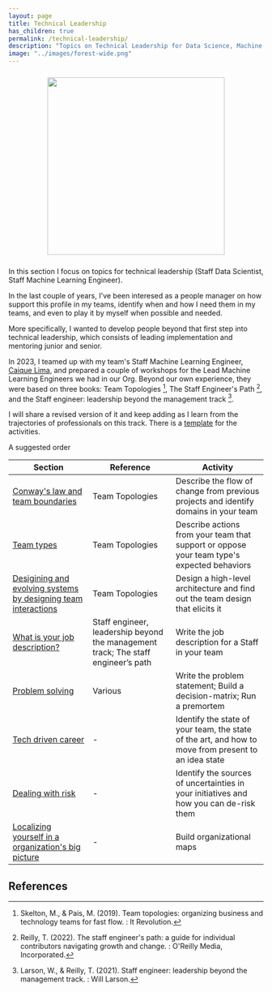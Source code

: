 ```yaml
---
layout: page
title: Technical Leadership
has_children: true
permalink: /technical-leadership/
description: "Topics on Technical Leadership for Data Science, Machine Learning Engineering, and AI."
image: "../images/forest-wide.png"
---
```


<div align="center">
<figure>
	<a href="../images/forest-wide.png" name="Forest">
		<img  style="width:350px;margin:10px" src="../images/forest-wide.png"/>
	</a>
</figure>
</div>

In this section I focus on topics for technical leadership (Staff Data Scientist, Staff Machine Learning Engineer).

In the last couple of years, I've been interesed as a people manager on how support this profile in my teams, identify when and how I need them in my teams, and even to play it by myself when possible and needed.

More specifically, I wanted to develop people beyond that first step into technical leadership, which consists of leading implementation and mentoring junior and senior.

In 2023, I teamed up with my team's Staff Machine Learning Engineer, [Caique Lima](https://www.linkedin.com/in/caiquelima), and prepared a couple of workshops for the Lead Machine Learning Engineers we had in our Org. Beyond our own experience, they were based on three books: Team Topologies [^fn1], The Staff Engineer's Path [^fn2], and the Staff engineer: leadership beyond the management track [^fn3].

I will share a revised version of it and keep adding as I learn from the trajectories of professionals on this track. There is a [template](https://miro.com/app/board/uXjVKms1KIM=/?share_link_id=752512685457) for the activities.

A suggested order

<table class="styled-table" style="margin-left:auto;margin-right:auto">
    <thead>
        <tr>
            <th style="text-align:center">Section</th>
            <th style="text-align:center">Reference</th>
			<th style="text-align:center">Activity</th>
        </tr>
    </thead>
    <tbody>
        <tr>
            <td><a href="/docs/technical-leadership/conway-law-team-boundaries">Conway's law and team boundaries</a></td>
			<td>Team Topologies</td>
            <td>Describe the flow of change from previous projects and identify domains in your team</td>
        </tr>
		<tr>
            <td><a href="/docs/technical-leadership/team-types">Team types</a></td>
			<td>Team Topologies</td>
            <td>Describe actions from your team that support or oppose your team type's expected behaviors</td>
        </tr>
		<tr>
            <td><a href="/docs/technical-leadership/team-interaction-modes">Desigining and evolving systems by designing team interactions</a></td>
			<td>Team Topologies</td>
            <td>Design a high-level architecture and find out the team design that elicits it</td>
        </tr>
		<tr>
            <td><a href="/docs/technical-leadership/staff-job-description">What is your job description?</a></td>
			<td>Staff engineer, leadership beyond the management track; The staff engineer’s path</td>
            <td>Write the job description for a Staff in your team</td>
        </tr>
		<tr>
            <td><a href="/docs/technical-leadership/problem-solving">Problem solving</a></td>
			<td>Various</td>
            <td>Write the problem statement; Build a decision-matrix; Run a premortem</td>
        </tr>
		<tr>
            <td><a href="/docs/technical-leadership/tech-driven-career">Tech driven career</a></td>
			<td>-</td>
            <td>Identify the state of your team, the state of the art, and how to move from present to an idea state</td>
        </tr>
		<tr>
            <td><a href="/docs/technical-leadership/dealing-with-risk">Dealing with risk</a></td>
			<td>-</td>
			<td>Identify the sources of uncertainties in your initiatives and how you can de-risk them</td>
        </tr>
		<tr>
            <td><a href="/docs/technical-leadership/localizing-yourself">Localizing yourself in a organization's big picture</a></td>
			<td>-</td>
			<td>Build organizational maps</td>
        </tr>
    </tbody>
</table>

## References


[^fn1]: Skelton, M., & Pais, M. (2019). Team topologies: organizing business and technology teams for fast flow. : It Revolution.
[^fn2]: Reilly, T. (2022). The staff engineer's path: a guide for individual  contributors navigating growth and change. : O'Reilly Media, Incorporated.
[^fn3]: Larson, W., & Reilly, T. (2021). Staff engineer: leadership beyond the management track. : Will Larson.
